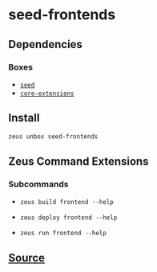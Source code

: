 
seed-frontends
====================






## Dependencies
### Boxes
* [`seed`](seed.md)
* [`core-extensions`](core-extensions.md)




## Install
```bash
zeus unbox seed-frontends
```



## Zeus Command Extensions

### Subcommands
* ```zeus build frontend --help```

* ```zeus deploy frontend --help```

* ```zeus run frontend --help```






## [Source](https://github.com/liquidapps-io/zeus-sdk/tree/master/boxes/groups/frontends/seed-frontends)